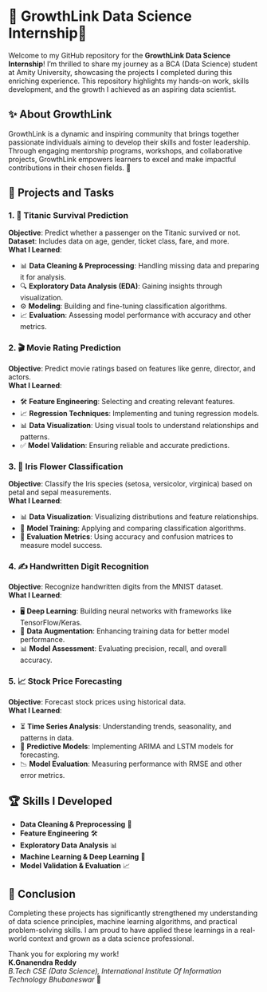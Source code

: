 # 🌟 GrowthLink Data Science Internship🌟

Welcome to my GitHub repository for the **GrowthLink Data Science Internship**! I’m thrilled to share my journey as a BCA (Data Science) student at Amity University, showcasing the projects I completed during this enriching experience. This repository highlights my hands-on work, skills development, and the growth I achieved as an aspiring data scientist.

## ✨ About GrowthLink
GrowthLink is a dynamic and inspiring community that brings together passionate individuals aiming to develop their skills and foster leadership. Through engaging mentorship programs, workshops, and collaborative projects, GrowthLink empowers learners to excel and make impactful contributions in their chosen fields. 🌱

## 📂 Projects and Tasks

### 1. 🚢 Titanic Survival Prediction
**Objective**: Predict whether a passenger on the Titanic survived or not.  
**Dataset**: Includes data on age, gender, ticket class, fare, and more.  
**What I Learned**:
- 📊 **Data Cleaning & Preprocessing**: Handling missing data and preparing it for analysis.
- 🔍 **Exploratory Data Analysis (EDA)**: Gaining insights through visualization.
- ⚙️ **Modeling**: Building and fine-tuning classification algorithms.
- 📈 **Evaluation**: Assessing model performance with accuracy and other metrics.

### 2. 🎬 Movie Rating Prediction
**Objective**: Predict movie ratings based on features like genre, director, and actors.  
**What I Learned**:
- 🛠 **Feature Engineering**: Selecting and creating relevant features.
- 📈 **Regression Techniques**: Implementing and tuning regression models.
- 📊 **Data Visualization**: Using visual tools to understand relationships and patterns.
- ✅ **Model Validation**: Ensuring reliable and accurate predictions.

### 3. 🌼 Iris Flower Classification
**Objective**: Classify the Iris species (setosa, versicolor, virginica) based on petal and sepal measurements.  
**What I Learned**:
- 📊 **Data Visualization**: Visualizing distributions and feature relationships.
- 🤖 **Model Training**: Applying and comparing classification algorithms.
- 🧪 **Evaluation Metrics**: Using accuracy and confusion matrices to measure model success.

### 4. ✍️ Handwritten Digit Recognition
**Objective**: Recognize handwritten digits from the MNIST dataset.  
**What I Learned**:
- 🖥️ **Deep Learning**: Building neural networks with frameworks like TensorFlow/Keras.
- 🔧 **Data Augmentation**: Enhancing training data for better model performance.
- 📊 **Model Assessment**: Evaluating precision, recall, and overall accuracy.

### 5. 📈 Stock Price Forecasting
**Objective**: Forecast stock prices using historical data.  
**What I Learned**:
- ⏳ **Time Series Analysis**: Understanding trends, seasonality, and patterns in data.
- 🔄 **Predictive Models**: Implementing ARIMA and LSTM models for forecasting.
- 📉 **Model Evaluation**: Measuring performance with RMSE and other error metrics.

## 🏆 Skills I Developed
- **Data Cleaning & Preprocessing** 🧼
- **Feature Engineering** 🛠
- **Exploratory Data Analysis** 📊
- **Machine Learning & Deep Learning** 🤖
- **Model Validation & Evaluation** 📈

## 🌟 Conclusion
Completing these projects has significantly strengthened my understanding of data science principles, machine learning algorithms, and practical problem-solving skills. I am proud to have applied these learnings in a real-world context and grown as a data science professional.

Thank you for exploring my work!  
**K.Gnanendra Reddy**  
*B.Tech CSE (Data Science), International Institute Of Information Technology Bhubaneswar* 🌟
